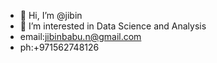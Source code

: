 - 👋 Hi, I’m @jibin
- 👀 I’m interested in Data Science and Analysis
- email:jibinbabu.n@gmail.com
- ph:+971562748126

<!---
jibin6334/jibin6334 is a ✨ special ✨ repository because its `README.md` (this file) appears on your GitHub profile.
You can click the Preview link to take a look at your changes.
--->
